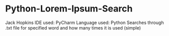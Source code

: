 # Python-Lorem-Ipsum-Search
Jack Hopkins
IDE used: PyCharm
Language used: Python
Searches through .txt file for specified word and how many times it is used (simple)

